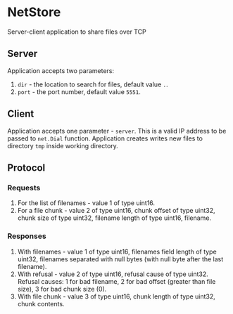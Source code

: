 # NetStore
Server-client application to share files over TCP

## Server
Application accepts two parameters:
1. `dir` - the location to search for files, default value `.`.
2. `port` - the port number, default value `5551`.

## Client
Application accepts one parameter - `server`. This is a valid IP address to be passed to `net.Dial` function. 
Application creates writes new files to directory `tmp` inside working directory.

## Protocol

### Requests

1. For the list of filenames - value 1 of type uint16.
2. For a file chunk - value 2 of type uint16, chunk offset of type uint32, chunk size of type uint32, 
filename length of type uint16, filename.

### Responses

1. With filenames - value 1 of type uint16, filenames field length of type uint32, filenames separated with null bytes
(with null byte after the last filename).
2. With refusal - value 2 of type uint16, refusal cause of type uint32. Refusal causes: 1 for bad filename,
2 for bad offset (greater than file size), 3 for bad chunk size (0).
3. With file chunk - value 3 of type uint16, chunk length of type uint32, chunk contents.
